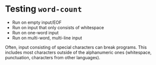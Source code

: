# Testing `word-count`

- Run on empty input/EOF
- Run on input that only consists of whitespace
- Run on one-word input
- Run on multi-word, multi-line input

Often, input consisting of special characters can break programs. This includes most characters outside of the alphanumeric ones (whitespace, punctuation, characters from other languages).